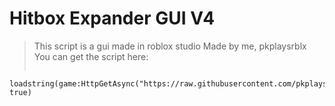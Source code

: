 # Hitbox Expander GUI V4

> This script is a gui made in roblox studio
> Made by me, pkplaysrblx
> You can get the script here:
> ```
    loadstring(game:HttpGetAsync("https://raw.githubusercontent.com/pkplaysrblx/hitbox/main/script.txt", true)
   ```

